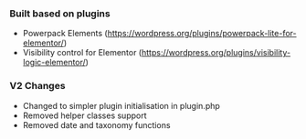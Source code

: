 ### Built based on plugins
- Powerpack Elements (https://wordpress.org/plugins/powerpack-lite-for-elementor/) 
- Visibility control for Elementor (https://wordpress.org/plugins/visibility-logic-elementor/)

### V2 Changes
- Changed to simpler plugin initialisation in plugin.php
- Removed helper classes support
- Removed date and taxonomy functions
